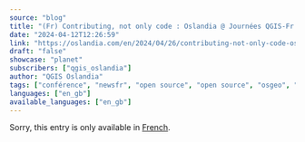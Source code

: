 ```yaml
---
source: "blog"
title: "(Fr) Contributing, not only code : Oslandia @ Journées QGIS-Fr 2024"
date: "2024-04-12T12:26:59"
link: "https://oslandia.com/en/2024/04/26/contributing-not-only-code-oslandia-journees-qgis-fr-2024/"
draft: "false"
showcase: "planet"
subscribers: ["qgis_oslandia"]
author: "QGIS Oslandia"
tags: ["conférence", "newsfr", "open source", "open source", "osgeo", "qgis"]
languages: ["en_gb"]
available_languages: ["en_gb"]
---
```


<p class="qtranxs-available-languages-message qtranxs-available-languages-message-en">Sorry, this entry is only available in <a class="qtranxs-available-language-link qtranxs-available-language-link-fr" href="https://oslandia.com/fr/tag/qgis-en/feed/atom/" title="Fr">French</a>.</p>
